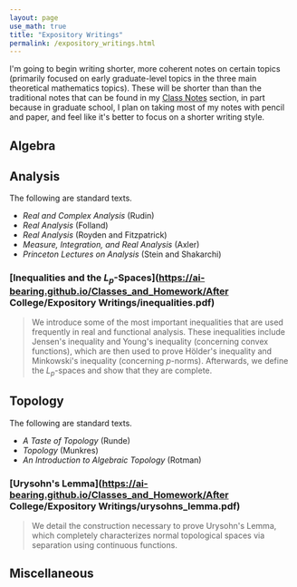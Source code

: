 ```yaml
---
layout: page
use_math: true
title: "Expository Writings"
permalink: /expository_writings.html
---
```

I'm going to begin writing shorter, more coherent notes on certain topics (primarily focused on early graduate-level topics in the three main theoretical mathematics topics). These will be shorter than than the traditional notes that can be found in my [Class Notes](classnotes.md) section, in part because in graduate school, I plan on taking most of my notes with pencil and paper, and feel like it's better to focus on a shorter writing style.
## Algebra

## Analysis
The following are standard texts.
- _Real and Complex Analysis_ (Rudin)
- _Real Analysis_ (Folland)
- _Real Analysis_ (Royden and Fitzpatrick)
- _Measure, Integration, and Real Analysis_ (Axler)
- _Princeton Lectures on Analysis_ (Stein and Shakarchi)

### [Inequalities and the $L_p$-Spaces](https://ai-bearing.github.io/Classes_and_Homework/After College/Expository Writings/inequalities.pdf)
> We introduce some of the most important inequalities that are used frequently in real and functional analysis. These inequalities include Jensen's inequality and Young's inequality (concerning convex functions), which are then used to prove Hölder's inequality and Minkowski's inequality (concerning $p$-norms). Afterwards, we define the $L_p$-spaces and show that they are complete.

## Topology
The following are standard texts.
- _A Taste of Topology_ (Runde)
- _Topology_ (Munkres)
- _An Introduction to Algebraic Topology_ (Rotman)

### [Urysohn's Lemma](https://ai-bearing.github.io/Classes_and_Homework/After College/Expository Writings/urysohns_lemma.pdf)
> We detail the construction necessary to prove Urysohn's Lemma, which completely characterizes normal topological spaces via separation using continuous functions.

## Miscellaneous
